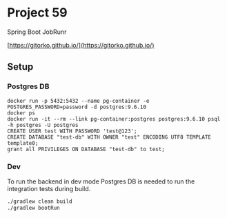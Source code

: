 # Project 59

Spring Boot JobRunr

[https://gitorko.github.io/](https://gitorko.github.io/)

## Setup

### Postgres DB

```
docker run -p 5432:5432 --name pg-container -e POSTGRES_PASSWORD=password -d postgres:9.6.10
docker ps
docker run -it --rm --link pg-container:postgres postgres:9.6.10 psql -h postgres -U postgres
CREATE USER test WITH PASSWORD 'test@123';
CREATE DATABASE "test-db" WITH OWNER "test" ENCODING UTF8 TEMPLATE template0;
grant all PRIVILEGES ON DATABASE "test-db" to test;
```

### Dev

To run the backend in dev mode Postgres DB is needed to run the integration tests during build.

```bash
./gradlew clean build
./gradlew bootRun
```
